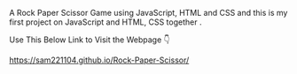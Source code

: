 A Rock Paper Scissor Game using JavaScript, HTML and CSS and this is my first project on JavaScript and HTML, CSS together .

Use This Below Link to Visit the Webpage 👇

https://sam221104.github.io/Rock-Paper-Scissor/
